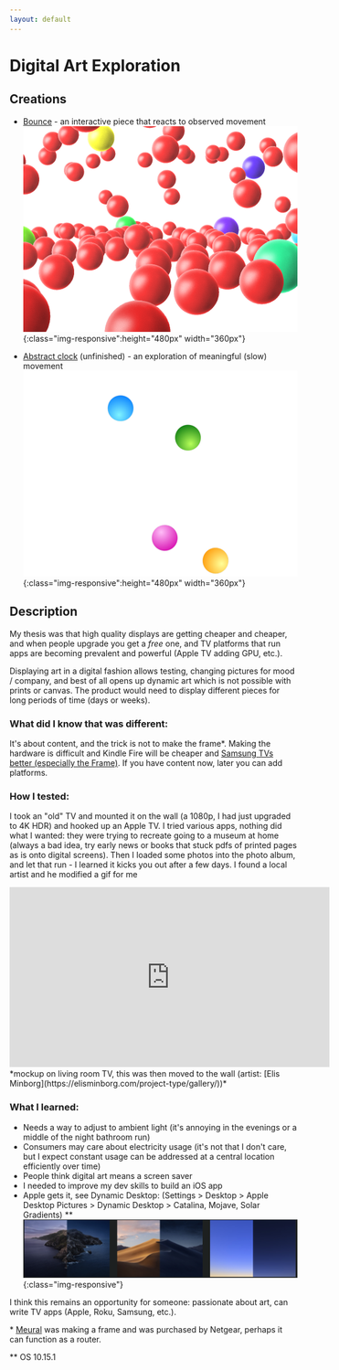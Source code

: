 ```yaml
---
layout: default
---
```


# Digital Art Exploration

## Creations

* [Bounce][1]  - an interactive piece that reacts to observed movement
![bounce](/assets/img/art/bounce.png){:class="img-responsive":height="480px" width="360px"}


* [Abstract clock][2] (unfinished) - an exploration of meaningful (slow) movement
![clock](/assets/img/art/clock.png){:class="img-responsive":height="480px" width="360px"}


[1]: https://scratch.mit.edu/projects/327495957/
[2]: https://scratch.mit.edu/projects/327495941/

## Description

My thesis was that high quality displays are getting cheaper and cheaper, and when people upgrade you get a *free* one, and TV platforms that run apps are becoming prevalent and powerful (Apple TV adding GPU, etc.).

Displaying art in a digital fashion allows testing, changing pictures for mood / company, and best of all opens up dynamic art which is not possible with prints or canvas. The product would need to display different pieces for long periods of time (days or weeks).

### What did I know that was different:
It's about content, and the trick is not to make the frame*. Making the hardware is difficult and Kindle Fire will be cheaper and [Samsung TVs better (especially the Frame)](https://www.samsung.com/us/televisions-home-theater/tvs/the-frame/highlights/). If you have content now, later you can add platforms.

### How I tested:
I took an "old" TV and mounted it on the wall (a 1080p, I had just upgraded to 4K HDR) and hooked up an Apple TV. I tried various apps, nothing did what I wanted: they were trying to recreate going to a museum at home (always a bad idea, try early news or books that stuck pdfs of printed pages as is onto digital screens). Then I loaded some photos into the photo album, and let that run - I learned it kicks you out after a few days. I found a local artist and he modified a gif for me

<iframe width="560" height="315" src="https://www.youtube.com/embed/Vj0UKuB2EVI" frameborder="0" allow="accelerometer; autoplay; encrypted-media; gyroscope; picture-in-picture" allowfullscreen></iframe> 
*mockup on living room TV, this was then moved to the wall (artist: [Elis Minborg](https://elisminborg.com/project-type/gallery/))*


### What I learned:

- Needs a way to adjust to ambient light (it's annoying in the evenings or a middle of the night bathroom run)
- Consumers may care about electricity usage (it's not that I don't care, but I expect constant usage can be addressed at a central location efficiently over time)
- People think digital art means a screen saver
- I needed to improve my dev skills to build an iOS app
- Apple gets it, see Dynamic Desktop: (Settings > Desktop > Apple Desktop Pictures > Dynamic Desktop > Catalina, Mojave, Solar Gradients) **
![bounce](/assets/img/art/apple.png){:class="img-responsive"}


I think this remains an opportunity for someone: passionate about art, can write TV apps (Apple, Roku, Samsung, etc.).

\* [Meural](https://meural.netgear.com/) was making a frame and was purchased by Netgear, perhaps it can function as a router.

\** OS 10.15.1